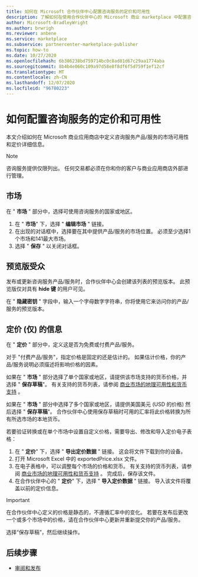 ```yaml
---
title: 如何在 Microsoft 合作伙伴中心配置咨询服务的定价和可用性
description: 了解如何在使用合作伙伴中心的 Microsoft 商业 marketplace 中配置咨询服务，提供价格详细信息和市场可用性。
author: Microsoft-BradleyWright
ms.author: brwrigh
ms.reviewer: anbene
ms.service: marketplace
ms.subservice: partnercenter-marketplace-publisher
ms.topic: how-to
ms.date: 10/27/2020
ms.openlocfilehash: 6b386238bd759714bc0c8ad81d67c29aa1774aba
ms.sourcegitcommit: 8b4b4e060c109a97d58e8f8df6f5d759f1ef12cf
ms.translationtype: MT
ms.contentlocale: zh-CN
ms.lasthandoff: 12/07/2020
ms.locfileid: "96780223"
---
```

# <a name="how-to-configure-your-consulting-service-pricing-and-availability"></a>如何配置咨询服务的定价和可用性

本文介绍如何在 Microsoft 商业应用商店中定义咨询服务产品/服务的市场可用性和定价详细信息。

> [!NOTE]
> 咨询服务提供仅限列出。 任何交易都必须在你和你的客户与商业应用商店外部进行管理。

## <a name="markets"></a>市场

在 " **市场** " 部分中，选择可使用咨询服务的国家或地区。

1. 在 " **市场**" 下，选择 " **编辑市场** " 链接。
2. 在出现的对话框中，选择要在其中提供产品/服务的市场位置。 必须至少选择1个市场和141最大市场。
3. 选择 " **保存** " 以关闭对话框。

## <a name="preview-audience"></a>预览版受众

发布或更新咨询服务产品/服务时，合作伙伴中心会创建该列表的预览版本。 此预览版仅对具有 **hide 键** 的用户可见。

在 " **隐藏密钥** " 字段中，输入一个字母数字字符串，你将使用它来访问你的产品/服务的预览版本。

## <a name="pricing-informational-only"></a>定价 (仅) 的信息

在 " **定价** " 部分中，定义这是否为免费或付费产品/服务。

对于 "付费产品/服务"，指定价格是固定的还是估计的。 如果估计价格，你的产品/服务说明必须描述将影响价格的因素。

如果在 " **市场** " 部分选择了单个国家或地区，请提供该市场支持的货币价格，并选择 " **保存草稿**"。 有关支持的货币列表，请参阅 [商业市场的地理可用性和货币支持](./marketplace-geo-availability-currencies.md) 。

如果在 " **市场** " 部分中选择了多个国家或地区，请提供美国美元 (USD 的价格) 然后选择 " **保存草稿**"。 合作伙伴中心使用保存草稿时可用的汇率将此价格转换为所有所选市场的本地货币。

若要验证转换或在单个市场中设置自定义价格，需要导出、修改和导入定价电子表格：

1. 在 " **定价**" 下，选择 " **导出定价数据** " 链接。 这会将文件下载到你的设备。
1. 打开 Microsoft Excel 中的 exportedPrice.xlsx 文件。
1. 在电子表格中，可以调整每个市场的价格和货币。 有关支持的货币列表，请参阅 [商业市场的地理可用性和货币支持](./marketplace-geo-availability-currencies.md) 。 完成后，保存该文件。
1. 在合作伙伴中心的 " **定价**" 下，选择 " **导入定价数据** " 链接。 导入该文件将覆盖以前的定价信息。

> [!IMPORTANT]
> 在合作伙伴中心定义的价格是静态的，不遵循汇率中的变化。 若要在发布后更改一个或多个市场中的价格，请在合作伙伴中心更新并重新提交你的产品/服务。

选择“保存草稿”，然后继续操作。

## <a name="next-steps"></a>后续步骤

* [审阅和发布](review-publish-offer.md)